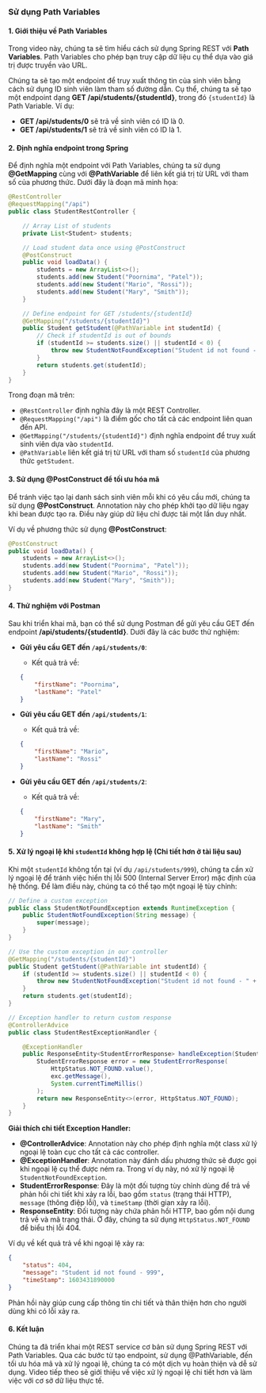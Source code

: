 ### Sử dụng Path Variables

#### 1. **Giới thiệu về Path Variables**
Trong video này, chúng ta sẽ tìm hiểu cách sử dụng Spring REST với **Path Variables**. Path Variables cho phép bạn truy cập dữ liệu cụ thể dựa vào giá trị được truyền vào URL.

Chúng ta sẽ tạo một endpoint để truy xuất thông tin của sinh viên bằng cách sử dụng ID sinh viên làm tham số đường dẫn. Cụ thể, chúng ta sẽ tạo một endpoint dạng **GET /api/students/{studentId}**, trong đó `{studentId}` là Path Variable. Ví dụ:

- **GET /api/students/0** sẽ trả về sinh viên có ID là 0.
- **GET /api/students/1** sẽ trả về sinh viên có ID là 1.

#### 2. **Định nghĩa endpoint trong Spring**
Để định nghĩa một endpoint với Path Variables, chúng ta sử dụng **@GetMapping** cùng với **@PathVariable** để liên kết giá trị từ URL với tham số của phương thức. Dưới đây là đoạn mã minh họa:

```java
@RestController
@RequestMapping("/api")
public class StudentRestController {

    // Array List of students
    private List<Student> students;

    // Load student data once using @PostConstruct
    @PostConstruct
    public void loadData() {
        students = new ArrayList<>();
        students.add(new Student("Poornima", "Patel"));
        students.add(new Student("Mario", "Rossi"));
        students.add(new Student("Mary", "Smith"));
    }

    // Define endpoint for GET /students/{studentId}
    @GetMapping("/students/{studentId}")
    public Student getStudent(@PathVariable int studentId) {
        // Check if studentId is out of bounds
        if (studentId >= students.size() || studentId < 0) {
            throw new StudentNotFoundException("Student id not found - " + studentId);
        }
        return students.get(studentId);
    }
}
```

Trong đoạn mã trên:
- `@RestController` định nghĩa đây là một REST Controller.
- `@RequestMapping("/api")` là điểm gốc cho tất cả các endpoint liên quan đến API.
- `@GetMapping("/students/{studentId}")` định nghĩa endpoint để truy xuất sinh viên dựa vào `studentId`.
- `@PathVariable` liên kết giá trị từ URL với tham số `studentId` của phương thức `getStudent`.

#### 3. **Sử dụng @PostConstruct để tối ưu hóa mã**
Để tránh việc tạo lại danh sách sinh viên mỗi khi có yêu cầu mới, chúng ta sử dụng **@PostConstruct**. Annotation này cho phép khởi tạo dữ liệu ngay khi bean được tạo ra. Điều này giúp dữ liệu chỉ được tải một lần duy nhất.

Ví dụ về phương thức sử dụng **@PostConstruct**:

```java
@PostConstruct
public void loadData() {
    students = new ArrayList<>();
    students.add(new Student("Poornima", "Patel"));
    students.add(new Student("Mario", "Rossi"));
    students.add(new Student("Mary", "Smith"));
}
```

#### 4. **Thử nghiệm với Postman**
Sau khi triển khai mã, bạn có thể sử dụng Postman để gửi yêu cầu GET đến endpoint **/api/students/{studentId}**. Dưới đây là các bước thử nghiệm:

- **Gửi yêu cầu GET đến `/api/students/0`**:
    - Kết quả trả về:
    ```json
    {
        "firstName": "Poornima",
        "lastName": "Patel"
    }
    ```

- **Gửi yêu cầu GET đến `/api/students/1`**:
    - Kết quả trả về:
    ```json
    {
        "firstName": "Mario",
        "lastName": "Rossi"
    }
    ```

- **Gửi yêu cầu GET đến `/api/students/2`**:
    - Kết quả trả về:
    ```json
    {
        "firstName": "Mary",
        "lastName": "Smith"
    }
    ```

#### 5. Xử lý ngoại lệ khi `studentId` không hợp lệ (Chi tiết hơn ở tài liệu sau)
Khi một `studentId` không tồn tại (ví dụ `/api/students/999`), chúng ta cần xử lý ngoại lệ để tránh việc hiển thị lỗi 500 (Internal Server Error) mặc định của hệ thống. Để làm điều này, chúng ta có thể tạo một ngoại lệ tùy chỉnh:

```java
// Define a custom exception
public class StudentNotFoundException extends RuntimeException {
    public StudentNotFoundException(String message) {
        super(message);
    }
}

// Use the custom exception in our controller
@GetMapping("/students/{studentId}")
public Student getStudent(@PathVariable int studentId) {
    if (studentId >= students.size() || studentId < 0) {
        throw new StudentNotFoundException("Student id not found - " + studentId);
    }
    return students.get(studentId);
}

// Exception handler to return custom response
@ControllerAdvice
public class StudentRestExceptionHandler {

    @ExceptionHandler
    public ResponseEntity<StudentErrorResponse> handleException(StudentNotFoundException exc) {
        StudentErrorResponse error = new StudentErrorResponse(
            HttpStatus.NOT_FOUND.value(),
            exc.getMessage(),
            System.currentTimeMillis()
        );
        return new ResponseEntity<>(error, HttpStatus.NOT_FOUND);
    }
}
```

**Giải thích chi tiết Exception Handler:**
- **@ControllerAdvice**: Annotation này cho phép định nghĩa một class xử lý ngoại lệ toàn cục cho tất cả các controller.
- **@ExceptionHandler**: Annotation này đánh dấu phương thức sẽ được gọi khi ngoại lệ cụ thể được ném ra. Trong ví dụ này, nó xử lý ngoại lệ `StudentNotFoundException`.
- **StudentErrorResponse**: Đây là một đối tượng tùy chỉnh dùng để trả về phản hồi chi tiết khi xảy ra lỗi, bao gồm `status` (trạng thái HTTP), `message` (thông điệp lỗi), và `timeStamp` (thời gian xảy ra lỗi).
- **ResponseEntity<StudentErrorResponse>**: Đối tượng này chứa phản hồi HTTP, bao gồm nội dung trả về và mã trạng thái. Ở đây, chúng ta sử dụng `HttpStatus.NOT_FOUND` để biểu thị lỗi 404.

Ví dụ về kết quả trả về khi ngoại lệ xảy ra:
```json
{
    "status": 404,
    "message": "Student id not found - 999",
    "timeStamp": 1603431890000
}
```
Phản hồi này giúp cung cấp thông tin chi tiết và thân thiện hơn cho người dùng khi có lỗi xảy ra.

#### 6. **Kết luận**
Chúng ta đã triển khai một REST service cơ bản sử dụng Spring REST với Path Variables. Qua các bước từ tạo endpoint, sử dụng @PathVariable, đến tối ưu hóa mã và xử lý ngoại lệ, chúng ta có một dịch vụ hoàn thiện và dễ sử dụng. Video tiếp theo sẽ giới thiệu về việc xử lý ngoại lệ chi tiết hơn và làm việc với cơ sở dữ liệu thực tế.
